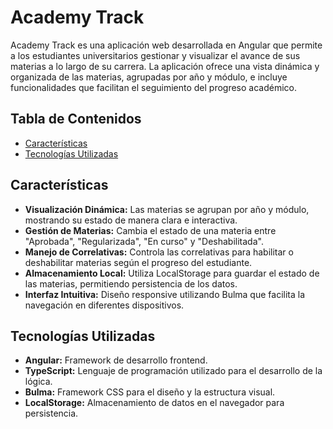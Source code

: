 # Academy Track

Academy Track es una aplicación web desarrollada en Angular que permite a los estudiantes universitarios gestionar y visualizar el avance de sus materias a lo largo de su carrera. La aplicación ofrece una vista dinámica y organizada de las materias, agrupadas por año y módulo, e incluye funcionalidades que facilitan el seguimiento del progreso académico.

## Tabla de Contenidos

- [Características](#características)
- [Tecnologías Utilizadas](#tecnologías-utilizadas)

## Características

- **Visualización Dinámica:** Las materias se agrupan por año y módulo, mostrando su estado de manera clara e interactiva.
- **Gestión de Materias:** Cambia el estado de una materia entre "Aprobada", "Regularizada", "En curso" y "Deshabilitada".
- **Manejo de Correlativas:** Controla las correlativas para habilitar o deshabilitar materias según el progreso del estudiante.
- **Almacenamiento Local:** Utiliza LocalStorage para guardar el estado de las materias, permitiendo persistencia de los datos.
- **Interfaz Intuitiva:** Diseño responsive utilizando Bulma que facilita la navegación en diferentes dispositivos.

## Tecnologías Utilizadas

- **Angular:** Framework de desarrollo frontend.
- **TypeScript:** Lenguaje de programación utilizado para el desarrollo de la lógica.
- **Bulma:** Framework CSS para el diseño y la estructura visual.
- **LocalStorage:** Almacenamiento de datos en el navegador para persistencia.
